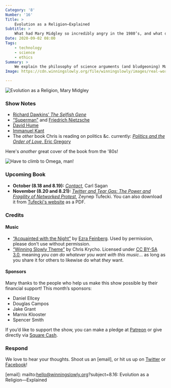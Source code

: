 ```yaml
---
Category: '8'
Number: '16'
Title: >
    Evolution as a Religion—Explained
Subtitle: >
    What had Mary Midgley so incredibly angry in the 1980’s, and what did she do about it?
Date: 2020-09-02 08:00
Tags:
    - technology
    - science
    - ethics
Summary: >
    We explain the philosophy of science arguments (and bludgeoning) Mary Midgley makes, including her beefs with Dawkins, Nietzsche, and Hume.
Image: https://cdn.winningslowly.org/file/winningslowly/images/real-world-of-technology.jpg

---
```


![[<cite>Evolution as a Religion</cite>](https://www.alibris.com/search/books/isbn/9780415278331), Mary Midgley](https://cdn.winningslowly.org/file/winningslowly/images/evolution-as-a-religion.jpg)

### Show Notes

- [Richard Dawkins’ <cite>The Selfish Gene</cite>](https://www.alibris.com/search/books/isbn/9780198788607)
- [“Superman”](https://en.m.wikipedia.org/wiki/Übermensch) and [Friedrich Nietzsche](https://en.m.wikipedia.org/wiki/Friedrich_Nietzsche)
- [David Hume](https://en.m.wikipedia.org/wiki/David_Hume)
- [Immanuel Kant](https://en.m.wikipedia.org/wiki/Immanuel_Kant)
- The *other* book Chris is reading on politics &c. currently: [<cite>Politics and the Order of Love</cite>, Eric Gregory](https://www.alibris.com/search/books/isbn/9780226307510)

Here's *another* great cover of the book from the '80s!

![Have to climb to Omega, man!](https://cdn.winningslowly.org/file/winningslowly/images/evolution-as-a-religion-alt.jpg)

### Upcoming Book

- <b>October (8.18 and 8.19):</b> [<cite>Contact</cite>](https://www.alibris.com/Contact-Carl-Sagan/book/1307274), Carl Sagan
- <b>November (8.20 and 8.21):</b> [<cite>Twitter and Tear Gas: The Power and Fragility of Networked Protest</cite>](https://www.alibris.com/booksearch?keyword=twitter+and+tear+gas&mtype=B&hs.x=0&hs.y=0), Zeynep Tufecki. You can also download it from [Tufecki's website](https://www.twitterandteargas.org/downloads/twitter-and-tear-gas-by-zeynep-tufekci.pdf) as a PDF.

### Credits

#### Music

- [“Acquainted with the Night”](https://ezrafeinberg.bandcamp.com/track/acquainted-with-the-night) by [Ezra Feinberg](https://ezrafeinberg.bandcamp.com/). Used by permission, please don't use without permission.
- [“Winning Slowly Theme”](https://soundcloud.com/chriskrycho/winning-slowly) by Chris Krycho. Licensed under [CC BY-SA 3.0](https://creativecommons.org/licenses/by-sa/3.0/), meaning *you can do whatever you want with this music*… as long as you share it for others to likewise do what *they* want.

#### Sponsors

Many thanks to the people who help us make this show possible by their financial support! This month’s sponsors:

- Daniel Ellcey
- Douglas Campos
- Jake Grant
- Marnix Klooster
- Spencer Smith

If you’d like to support the show, you can make a pledge at <a href='https://www.patreon.com/winningslowly' rel='payment'>Patreon</a> or give directly via [Square Cash](https://cash.me/$winningslowly).

### Respond

We love to hear your thoughts. Shoot us an [email], or hit us up on [Twitter](https://www.twitter.com/winningslowly) or [Facebook](https://www.facebook.com/winningslowlypodcast)!

[email]: mailto:hello@winningslowly.org?subject=8.16: Evolution as a Religion—Explained
